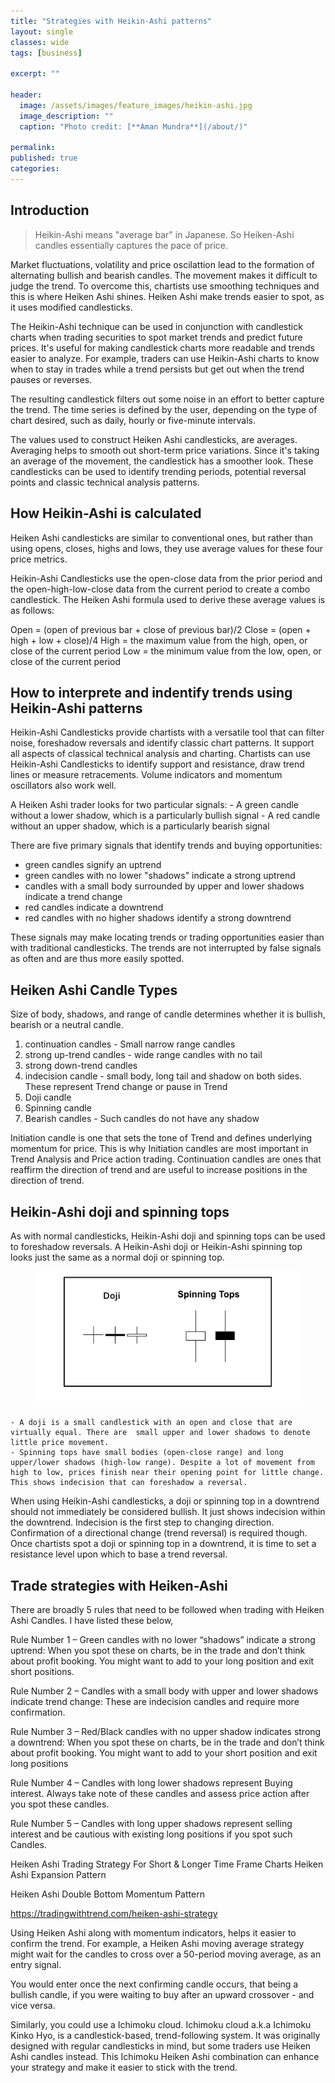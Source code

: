 ```yaml
---
title: "Strategies with Heikin-Ashi patterns"
layout: single
classes: wide
tags: [business]

excerpt: ""

header:
  image: /assets/images/feature_images/heikin-ashi.jpg
  image_description: ""
  caption: "Photo credit: [**Aman Mundra**](/about/)"

permalink:
published: true
categories: 
---
```



## Introduction
> Heikin-Ashi means "average bar" in Japanese.
So Heiken-Ashi candles essentially captures the pace of price.

Market fluctuations, volatility and price oscilattion lead to the formation of alternating bullish and bearish candles. The movement makes it difficult to judge the trend. 
To overcome this, chartists use smoothing techniques and this is where Heiken Ashi shines. Heiken Ashi make trends easier to spot, as it uses modified candlesticks.

The Heikin-Ashi technique can be used in conjunction with candlestick charts when trading securities to spot market trends and predict future prices. It's useful for making candlestick charts more readable and trends easier to analyze. For example, traders can use Heikin-Ashi charts to know when to stay in trades while a trend persists but get out when the trend pauses or reverses.

The resulting candlestick filters out some noise in an effort to better capture the trend.
The time series is defined by the user, depending on the type of chart desired, such as daily, hourly or five-minute intervals.

The values used to construct Heiken Ashi candlesticks, are averages. Averaging helps to smooth out short-term price variations. Since it's taking an average of the movement, the candlestick has a smoother look. These candlesticks can be used to identify trending periods, potential reversal points and classic technical analysis patterns.




## How Heikin-Ashi is calculated
Heiken Ashi candlesticks are similar to conventional ones, but rather than using opens, closes, highs and lows, they use average values for these four price metrics.

Heikin-Ashi Candlesticks use the open-close data from the prior period and the open-high-low-close data from the current period to create a combo candlestick. The Heiken Ashi formula used to derive these average values is as follows:

Open = (open of previous bar + close of previous bar)/2
Close = (open + high + low + close)/4
High = the maximum value from the high, open, or close of the current period
Low = the minimum value from the low, open, or close of the current period




## How to interprete and indentify trends using Heikin-Ashi patterns
Heikin-Ashi Candlesticks provide chartists with a versatile tool that can filter noise, foreshadow reversals and identify classic chart patterns. It support all aspects of classical technical analysis and charting. Chartists can use Heikin-Ashi Candlesticks to identify support and resistance, draw trend lines or measure retracements. Volume indicators and momentum oscillators also work well.

A Heiken Ashi trader looks for two particular signals:
	- A green candle without a lower shadow, which is a particularly bullish signal
	- A red candle without an upper shadow, which is a particularly bearish signal


There are five primary signals that identify trends and buying opportunities:
- green candles signify an uptrend
- green candles with no lower "shadows" indicate a strong uptrend
- candles with a small body surrounded by upper and lower shadows indicate a trend change
- red candles indicate a downtrend
- red candles with no higher shadows identify a strong downtrend

These signals may make locating trends or trading opportunities easier than with traditional candlesticks. The trends are not interrupted by false signals as often and are thus more easily spotted. 




## Heiken Ashi Candle Types
Size of body, shadows, and range of candle determines whether it is bullish, bearish or a neutral candle.

1. continuation candles - Small narrow range candles
2. strong up-trend candles - wide range candles with no tail
3. strong down-trend candles
4. indecision candle - small body, long tail and shadow on both sides. These represent Trend change or pause in Trend
5. Doji candle
6. Spinning candle
7. Bearish candles - Such candles do not have any shadow

Initiation candle is one that sets the tone of Trend and defines underlying momentum for price. This is why Initiation candles are most important in Trend Analysis and Price action trading. Continuation candles are ones that reaffirm the direction of trend and are useful to increase positions in the direction of trend.




## Heikin-Ashi doji and spinning tops
As with normal candlesticks, Heikin-Ashi doji and spinning tops can be used to foreshadow reversals. A Heikin-Ashi doji or Heikin-Ashi spinning top looks just the same as a normal doji or spinning top. 

<figure>
  <a href="/assets/images/post_images/hashi_dojispin.png"><img src="/assets/images/post_images/hashi_dojispin.png"></a>
</figure>

	- A doji is a small candlestick with an open and close that are virtually equal. There are 	small upper and lower shadows to denote little price movement.
	- Spinning tops have small bodies (open-close range) and long upper/lower shadows (high-low range). Despite a lot of movement from high to low, prices finish near their opening point for little change. This shows indecision that can foreshadow a reversal.

When using Heikin-Ashi candlesticks, a doji or spinning top in a downtrend should not immediately be considered bullish. It just shows indecision within the downtrend. Indecision is the first step to changing direction. Confirmation of a directional change (trend reversal) is required though. Once chartists spot a doji or spinning top in a downtrend, it is time to set a resistance level upon which to base a trend reversal.




## Trade strategies with Heiken-Ashi
There are broadly 5 rules that need to be followed when trading with Heiken Ashi Candles. I have listed these below,

Rule Number 1 – Green candles with no lower “shadows” indicate a strong uptrend: When you spot these on charts, be in the trade and don’t think about profit booking. You might want to add to your long position and exit short positions.

Rule Number 2 – Candles with a small body with upper and lower shadows indicate  trend change: These are indecision candles and require more confirmation.

Rule Number 3 – Red/Black candles with no upper shadow indicates strong a downtrend: When you spot these on charts, be in the trade and don’t think about profit booking. You might want to add to your short position and exit long positions

Rule Number 4 – Candles with long lower shadows represent Buying interest. Always take note of these candles and assess price action after you spot these candles.

Rule Number 5 – Candles with long upper shadows represent selling interest and be cautious with existing long positions if you spot such Candles.



Heiken Ashi Trading Strategy For Short & Longer Time Frame Charts
Heiken Ashi Expansion Pattern

Heiken Ashi Double Bottom Momentum Pattern

https://tradingwithtrend.com/heiken-ashi-strategy





Using Heiken Ashi along with momentum indicators, helps it easier to confirm the trend. 
For example, a Heiken Ashi moving average strategy might wait for the candles to cross over a 50-period moving average, as an entry signal.

You would enter once the next confirming candle occurs, that being a bullish candle, if you were waiting to buy after an upward crossover - and vice versa. 

Similarly, you could use a Ichimoku cloud. Ichimoku cloud a.k.a Ichimoku Kinko Hyo, is a candlestick-based, trend-following system. It was originally designed with regular candlesticks in mind, but some traders use Heiken Ashi candles instead. This Ichimoku Heiken Ashi combination can enhance your strategy and make it easier to stick with the trend.


